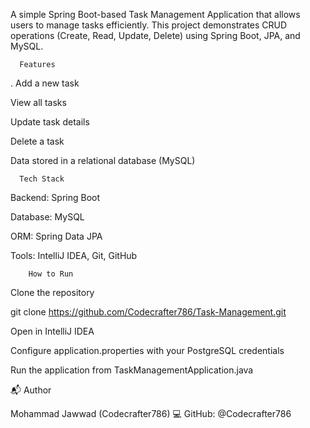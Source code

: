 A simple Spring Boot-based Task Management Application that allows users to manage tasks efficiently.
This project demonstrates CRUD operations (Create, Read, Update, Delete) using Spring Boot, JPA, and MySQL.



      Features

. Add a new task

 View all tasks

 Update task details

 Delete a task

 Data stored in a relational database (MySQL)


      Tech Stack

Backend: Spring Boot

Database: MySQL

ORM: Spring Data JPA

Tools: IntelliJ IDEA, Git, GitHub


 
        How to Run

Clone the repository

git clone https://github.com/Codecrafter786/Task-Management.git


Open in IntelliJ IDEA

Configure application.properties with your PostgreSQL credentials

Run the application from TaskManagementApplication.java

📬 Author

Mohammad Jawwad (Codecrafter786)
💻 GitHub: @Codecrafter786
